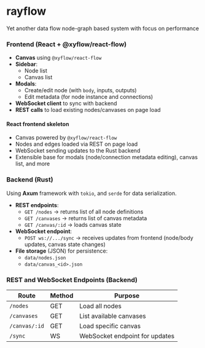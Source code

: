 # rayflow
Yet another data flow node-graph based system with focus on performance

### Frontend (React + @xyflow/react-flow)

- **Canvas** using `@xyflow/react-flow`
- **Sidebar**:
  - Node list
  - Canvas list
- **Modals**:
  - Create/edit node (with `body`, inputs, outputs)
  - Edit metadata (for node instance and connections)
- **WebSocket client** to sync with backend
- **REST calls** to load existing nodes/canvases on page load

#### React frontend skeleton

- Canvas powered by `@xyflow/react-flow`
- Nodes and edges loaded via REST on page load
- WebSocket sending updates to the Rust backend
- Extensible base for modals (node/connection metadata editing), canvas list, and more

### Backend (Rust)

Using **Axum** framework with `tokio`, and `serde` for data serialization.

- **REST endpoints**:
  - `GET /nodes` → returns list of all node definitions
  - `GET /canvases` → returns list of canvas metadata
  - `GET /canvas/:id` → loads canvas state
- **WebSocket endpoint**:
  - `POST ws://.../sync` → receives updates from frontend (node/body updates, canvas state changes)
- **File storage** (JSON) for persistence:
  - `data/nodes.json`
  - `data/canvas_<id>.json`

### REST and WebSocket Endpoints (Backend)

| Route                    | Method | Purpose                          |
|-------------------------|--------|----------------------------------|
| `/nodes`                | GET    | Load all nodes                   |
| `/canvases`             | GET    | List available canvases          |
| `/canvas/:id`           | GET    | Load specific canvas             |
| `/sync`                 | WS     | WebSocket endpoint for updates   |
